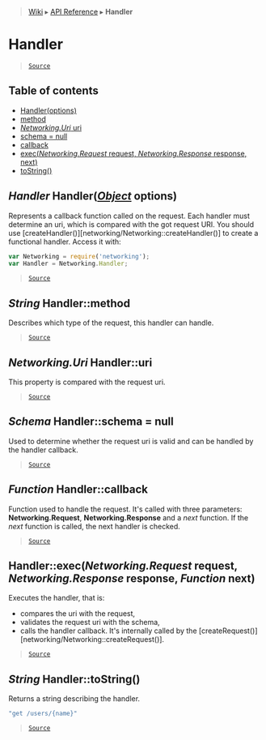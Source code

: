> [Wiki](Home) ▸ [API Reference](API-Reference) ▸ **Handler**

Handler
=======

> [`Source`](/Neft-io/neft/tree/master/src/networking/handler.litcoffee#handler)

## Table of contents
  * [Handler(options)](#handler-handlerobject-options)
  * [method](#string-handlermethod)
  * [*Networking.Uri* uri](#networkinguri-handleruri)
  * [schema = null](#schema-handlerschema--null)
  * [callback](#function-handlercallback)
  * [exec(*Networking.Request* request, *Networking.Response* response, next)](#handlerexecnetworkingrequest-request-networkingresponse-response-function-next)
  * [toString()](#string-handlertostring)

*Handler* Handler([*Object*](/Neft-io/neft/wiki/Utils-API.md#boolean-isobjectany-value) options)
-----------------------------------

Represents a callback function called on the request.
Each handler must determine an uri, which is compared with the got request URI.
You should use [createHandler()][networking/Networking::createHandler()] to create
a functional handler.
Access it with:
```javascript
var Networking = require('networking');
var Handler = Networking.Handler;
```

> [`Source`](/Neft-io/neft/tree/master/src/networking/handler.litcoffee#handler-handlerobject-options)

*String* Handler::method
------------------------

Describes which type of the request, this handler can handle.

> [`Source`](/Neft-io/neft/tree/master/src/networking/handler.litcoffee#string-handlermethod)

*Networking.Uri* Handler::uri
-----------------------------

This property is compared with the request uri.

> [`Source`](/Neft-io/neft/tree/master/src/networking/handler.litcoffee#networkinguri-handleruri)

*Schema* Handler::schema = null
-------------------------------

Used to determine whether the request uri is valid and can be handled by the handler callback.

> [`Source`](/Neft-io/neft/tree/master/src/networking/handler.litcoffee#schema-handlerschema--null)

*Function* Handler::callback
----------------------------

Function used to handle the request.
It's called with three parameters: **Networking.Request**, **Networking.Response** and
a *next* function.
If the *next* function is called, the next handler is checked.

> [`Source`](/Neft-io/neft/tree/master/src/networking/handler.litcoffee#function-handlercallback)

Handler::exec(*Networking.Request* request, *Networking.Response* response, *Function* next)
--------------------------------------------------------------------------------------------

Executes the handler, that is:
 - compares the uri with the request,
 - validates the request uri with the schema,
 - calls the handler callback.
It's internally called by the [createRequest()][networking/Networking::createRequest()].

> [`Source`](/Neft-io/neft/tree/master/src/networking/handler.litcoffee#handlerexecnetworkingrequest-request-networkingresponse-response-function-next)

*String* Handler::toString()
----------------------------

Returns a string describing the handler.
```javascript
"get /users/{name}"
```

> [`Source`](/Neft-io/neft/tree/master/src/networking/handler.litcoffee#string-handlertostring)

